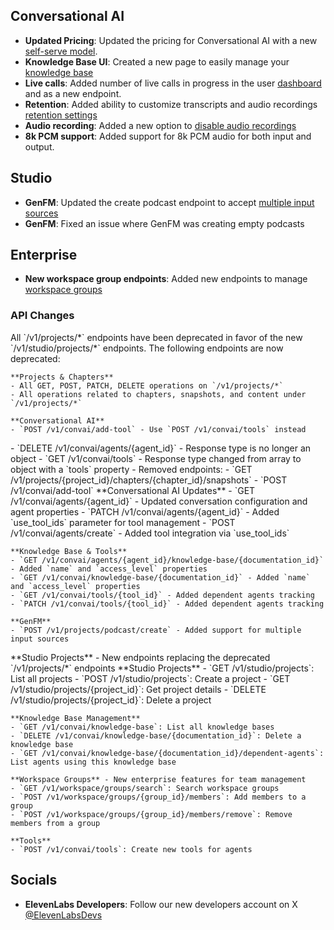 ## Conversational AI

- **Updated Pricing**: Updated the pricing for Conversational AI with a new [self-serve model](/docs/conversational-ai/overview#pricing-tiers).
- **Knowledge Base UI**: Created a new page to easily manage your [knowledge base](/app/conversational-ai/knowledge-base)
- **Live calls**: Added number of live calls in progress in the user [dashboard](/app/conversational-ai) and as a new endpoint.
- **Retention**: Added ability to customize transcripts and audio recordings [retention settings](/docs/conversational-ai/customization/privacy/retention)
- **Audio recording**: Added a new option to [disable audio recordings](/docs/conversational-ai/customization/privacy/audio-saving)
- **8k PCM support**: Added support for 8k PCM audio for both input and output.

## Studio

- **GenFM**: Updated the create podcast endpoint to accept [multiple input sources](/docs/api-reference/projects/create-podcast)
- **GenFM**: Fixed an issue where GenFM was creating empty podcasts

## Enterprise

- **New workspace group endpoints**: Added new endpoints to manage [workspace groups](/docs/api-reference/workspace/search-user-groups)

### API Changes

<AccordionGroup>
  <Accordion title="Deprecated Endpoints">
    All `/v1/projects/*` endpoints have been deprecated in favor of the new `/v1/studio/projects/*` endpoints. The following endpoints are now deprecated:
    
    **Projects & Chapters**
    - All GET, POST, PATCH, DELETE operations on `/v1/projects/*`
    - All operations related to chapters, snapshots, and content under `/v1/projects/*`
    
    **Conversational AI**
    - `POST /v1/convai/add-tool` - Use `POST /v1/convai/tools` instead
  </Accordion>

  <Accordion title="Breaking Changes">
    - `DELETE /v1/convai/agents/{agent_id}` - Response type is no longer an object
    - `GET /v1/convai/tools` - Response type changed from array to object with a `tools` property
    - Removed endpoints:
      - `GET /v1/projects/{project_id}/chapters/{chapter_id}/snapshots`
      - `POST /v1/convai/add-tool`
  </Accordion>

  <Accordion title="Modified Endpoints">
    **Conversational AI Updates**
    - `GET /v1/convai/agents/{agent_id}` - Updated conversation configuration and agent properties
    - `PATCH /v1/convai/agents/{agent_id}` - Added `use_tool_ids` parameter for tool management
    - `POST /v1/convai/agents/create` - Added tool integration via `use_tool_ids`

    **Knowledge Base & Tools**
    - `GET /v1/convai/agents/{agent_id}/knowledge-base/{documentation_id}` - Added `name` and `access_level` properties
    - `GET /v1/convai/knowledge-base/{documentation_id}` - Added `name` and `access_level` properties
    - `GET /v1/convai/tools/{tool_id}` - Added dependent agents tracking
    - `PATCH /v1/convai/tools/{tool_id}` - Added dependent agents tracking

    **GenFM**
    - `POST /v1/projects/podcast/create` - Added support for multiple input sources

  </Accordion>

  <Accordion title="New Endpoints">
    **Studio Projects** - New endpoints replacing the deprecated `/v1/projects/*` endpoints
    **Studio Projects**
    - `GET /v1/studio/projects`: List all projects
    - `POST /v1/studio/projects`: Create a project
    - `GET /v1/studio/projects/{project_id}`: Get project details
    - `DELETE /v1/studio/projects/{project_id}`: Delete a project

    **Knowledge Base Management**
    - `GET /v1/convai/knowledge-base`: List all knowledge bases
    - `DELETE /v1/convai/knowledge-base/{documentation_id}`: Delete a knowledge base
    - `GET /v1/convai/knowledge-base/{documentation_id}/dependent-agents`: List agents using this knowledge base

    **Workspace Groups** - New enterprise features for team management
    - `GET /v1/workspace/groups/search`: Search workspace groups
    - `POST /v1/workspace/groups/{group_id}/members`: Add members to a group
    - `POST /v1/workspace/groups/{group_id}/members/remove`: Remove members from a group

    **Tools**
    - `POST /v1/convai/tools`: Create new tools for agents

  </Accordion>
</AccordionGroup>

## Socials

- **ElevenLabs Developers**: Follow our new developers account on X [@ElevenLabsDevs](https://x.com/ElevenLabsDevs)
